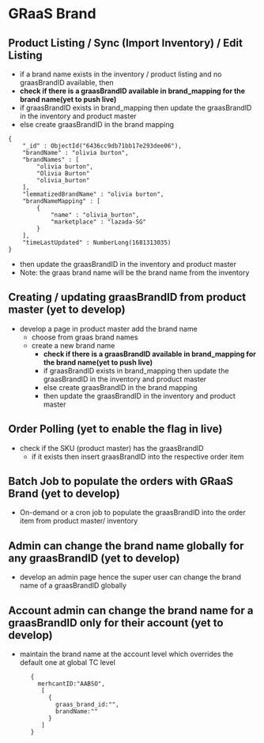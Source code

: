# GRaaS Brand

## Product Listing / Sync (Import Inventory) / Edit Listing

- if a brand name exists in the inventory / product listing and no graasBrandID available, then
- **check if there is a graasBrandID available in brand_mapping for the brand name(yet to push live)** 
- if graasBrandID exists in brand_mapping then update the graasBrandID in the inventory and product master
- else create graasBrandID in the brand mapping 
```
{
    "_id" : ObjectId("6436cc9db71bb17e293dee06"),
    "brandName" : "olivia burton",
    "brandNames" : [ 
        "olivia burton",
        "Olivia Burton"
        "olivia_burton"
    ],
    "lemmatizedBrandName" : "olivia burton",
    "brandNameMapping" : [ 
        {
            "name" : "olivia_burton",
            "marketplace" : "lazada-SG"
        }
    ],
    "timeLastUpdated" : NumberLong(1681313035)
}
```
- then update the graasBrandID  in the inventory and product master 
- Note: the graas brand name will be the brand name from the inventory 

## Creating / updating graasBrandID from product master (yet to develop)
- develop a page in product master add the brand name 
  - choose from graas brand names 
  - create a new brand name
    - **check if there is a graasBrandID available in brand_mapping for the brand name(yet to push live)** 
    - if graasBrandID exists in brand_mapping then update the graasBrandID in the inventory and product master
    - else create graasBrandID in the brand mapping 
    - then update the graasBrandID  in the inventory and product master


## Order Polling (yet to enable the flag in live)
- check if the SKU (product master) has the graasBrandID 
  - if it exists then insert graasBrandID into the respective order item

## Batch Job to populate the orders with GRaaS Brand (yet to develop)
- On-demand or a cron job to populate the graasBrandID into the order item from product master/ inventory

## Admin can change the brand name globally for any graasBrandID (yet to develop)
- develop an admin page hence the super user can change the brand name of a graasBrandID globally

## Account admin can change the  brand name for a graasBrandID only for their account  (yet to develop)
- maintain the brand name at the account level which overrides the default one at global TC level
  ``` 
     {
       merhcantID:"AABSO",
        [ 
          {
            graas_brand_id:"",
            brandName:""
          }
        ]
     }
  ```
